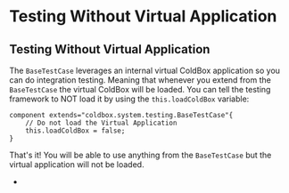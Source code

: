 # Testing Without Virtual Application



## Testing Without Virtual Application

The `BaseTestCase` leverages an internal virtual ColdBox application so you can do integration testing. Meaning that whenever you extend from the `BaseTestCase` the virtual ColdBox will be loaded. You can tell the testing framework to NOT load it by using the `this.loadColdBox` variable:

```text
component extends="coldbox.system.testing.BaseTestCase"{
	// Do not load the Virtual Application
	this.loadColdBox = false;
}
```

That's it! You will be able to use anything from the `BaseTestCase` but the virtual application will not be loaded.

* 
